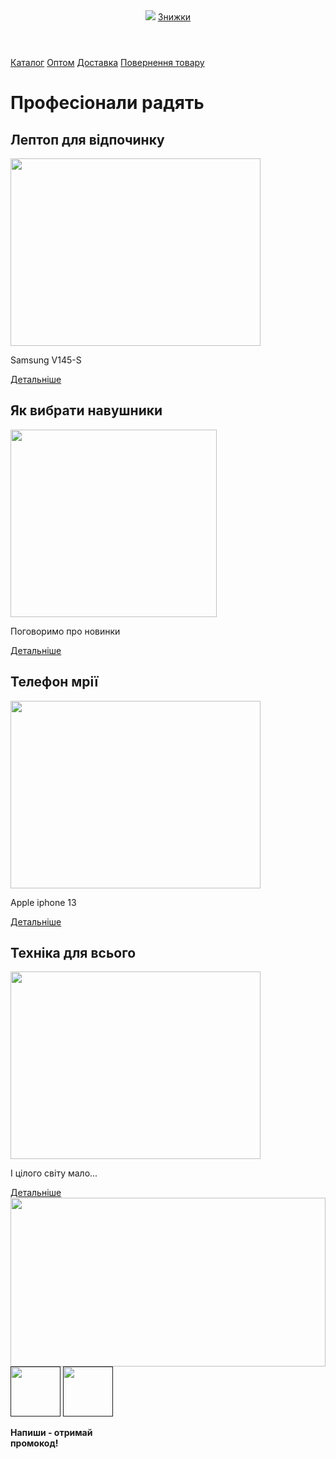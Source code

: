 <html>
    <head>
        <title>BitMarket</title>
        <link rel="stylesheet" href="style.css">
    </head>
    <body>
        <header>
            <img src="/uploads/2021/02/logo_0_1613588860.svg">
            <a class="button" href="">Знижки</a>
        </header>
        <nav>
            <a class="nav-link" href="">Каталог</a>
            <a class="nav-link" href="">Оптом</a>
            <a class="nav-link" href="">Доставка</a>
            <a class="nav-link" href="">Повернення товару</a>
        </nav>
        <main>
            <h1>Професіонали радять</h1>
            <section class="info">
                <article>
                    <h2>Лептоп для відпочинку</h2>
                    <img src="/uploads/2021/02/notebook-405755_1920_0_1613586011.jpg" width="400px" height="300px"/>
                    <p>Samsung V145-S</p>
                    <a class="article-but" href="">Детальніше</a>
                </article>
                <article>
                    <h2>Як вибрати навушники</h2>
                    <img src="/uploads/2021/02/music-1813100_1280_0_1613586010.png" width="330px" height="300px"/>
                    <p>Поговоримо про новинки</p>
                    <a class="article-but" href="">Детальніше</a>
                </article>
                </section>
                <section class="info">
                <article>
                    <h2>Телефон мрії</h2>
                    <img src="/uploads/2021/02/mobile-phone-1875813_1920_0_1613586011.jpg" width="400px" height="300px"/>
                    <p>Apple iphone 13</p>
                    <a class="article-but" href="">Детальніше</a>
                </article>
                <article>
                    <h2>Техніка для всього</h2>
                    <img src="/uploads/2021/02/laptop-1483974_1920_0_1613586010.jpg" width="400px" height="300px"/>
                    <p>І цілого світу мало...</p>
                    <a class="article-but" href="">Детальніше</a>
                </article>
            </section>
            <img src="/uploads/2021/02/mobile-phone-1419275_1920_0_1613586010.jpg" width="100%" height="270"/>
        </main>
        <footer>
            <a href=""><img src="/uploads/2021/02/icon-set-1142000_1280%201_0_1613586391.png" width="80px" height="80px"></a>
            <a href=""><img src="/uploads/2021/02/instagram-3288419_1280%201_0_1613586391.png" width="80px" height="80px"></a>
            <p><b>Напиши - отримай <br/> промокод!</b></p> 
        </footer>
    </body>
</html>
